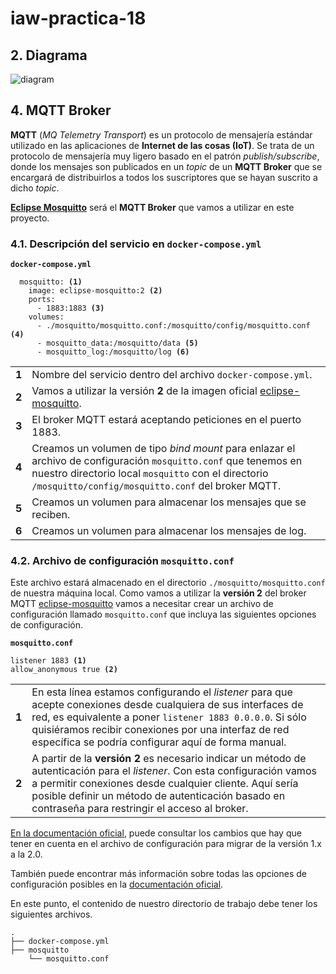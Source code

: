 # iaw-practica-18

<div class="sect1">
<h2 id="_diagrama">2. Diagrama</h2>
<div class="sectionbody">
<div class="imageblock">
<div class="content">
<img src="http://josejuansanchez.org/iot-dashboard/images/diagram.png" alt="diagram">
</div>
<h2 id="_mqtt_broker">4. MQTT Broker</h2>
<div class="sectionbody">
<div class="paragraph">
<p><strong>MQTT</strong> (<em>MQ Telemetry Transport</em>) es un protocolo de mensajería estándar utilizado en las aplicaciones de <strong>Internet de las cosas (IoT)</strong>. Se trata de un protocolo de mensajería muy ligero basado en el patrón <em>publish/subscribe</em>, donde los mensajes son publicados en un <em>topic</em> de un <strong>MQTT Broker</strong> que se encargará de distribuirlos a todos los suscriptores que se hayan suscrito a dicho <em>topic</em>.</p>
</div>
<div class="paragraph">
<p><a href="https://mosquitto.org"><strong>Eclipse Mosquitto</strong></a> será el <strong>MQTT Broker</strong> que vamos a utilizar en este proyecto.</p>
</div>
<div class="sect2">
<h3 id="_descripción_del_servicio_en_docker_compose_yml">4.1. Descripción del servicio en <code>docker-compose.yml</code></h3>
<div class="paragraph">
<p><strong><code>docker-compose.yml</code></strong></p>
</div>
<div class="listingblock">
<div class="content">
<pre class="highlight"><code>  mosquitto: <i class="conum" data-value="1"></i><b>(1)</b>
    image: eclipse-mosquitto:2 <i class="conum" data-value="2"></i><b>(2)</b>
    ports:
      - 1883:1883 <i class="conum" data-value="3"></i><b>(3)</b>
    volumes:
      - ./mosquitto/mosquitto.conf:/mosquitto/config/mosquitto.conf <i class="conum" data-value="4"></i><b>(4)</b>
      - mosquitto_data:/mosquitto/data <i class="conum" data-value="5"></i><b>(5)</b>
      - mosquitto_log:/mosquitto/log <i class="conum" data-value="6"></i><b>(6)</b></code></pre>
</div>
</div>
<div class="colist arabic">
<table>
<tr>
<td><i class="conum" data-value="1"></i><b>1</b></td>
<td>Nombre del servicio dentro del archivo <code>docker-compose.yml</code>.</td>
</tr>
<tr>
<td><i class="conum" data-value="2"></i><b>2</b></td>
<td>Vamos a utilizar la versión <strong>2</strong> de la imagen oficial <a href="https://hub.docker.com/_/eclipse-mosquitto">eclipse-mosquitto</a>.</td>
</tr>
<tr>
<td><i class="conum" data-value="3"></i><b>3</b></td>
<td>El broker MQTT estará aceptando peticiones en el puerto 1883.</td>
</tr>
<tr>
<td><i class="conum" data-value="4"></i><b>4</b></td>
<td>Creamos un volumen de tipo <em>bind mount</em> para enlazar el archivo de configuración <code>mosquitto.conf</code> que tenemos en nuestro directorio local <code>mosquitto</code> con el directorio <code>/mosquitto/config/mosquitto.conf</code> del broker MQTT.</td>
</tr>
<tr>
<td><i class="conum" data-value="5"></i><b>5</b></td>
<td>Creamos un volumen para almacenar los mensajes que se reciben.</td>
</tr>
<tr>
<td><i class="conum" data-value="6"></i><b>6</b></td>
<td>Creamos un volumen para almacenar los mensajes de log.</td>
</tr>
</table>
</div>
</div>
<div class="sect2">
<h3 id="_archivo_de_configuración_mosquitto_conf">4.2. Archivo de configuración <code>mosquitto.conf</code></h3>
<div class="paragraph">
<p>Este archivo estará almacenado en el directorio <code>./mosquitto/mosquitto.conf</code> de nuestra máquina local. Como vamos a utilizar la <strong>versión 2</strong> del broker MQTT <a href="https://hub.docker.com/_/eclipse-mosquitto">eclipse-mosquitto</a> vamos a necesitar crear un archivo de configuración llamado <code>mosquitto.conf</code> que incluya las siguientes opciones de configuración.</p>
</div>
<div class="paragraph">
<p><strong><code>mosquitto.conf</code></strong></p>
</div>
<div class="listingblock">
<div class="content">
<pre class="highlight"><code>listener 1883 <i class="conum" data-value="1"></i><b>(1)</b>
allow_anonymous true <i class="conum" data-value="2"></i><b>(2)</b></code></pre>
</div>
</div>
<div class="colist arabic">
<table>
<tr>
<td><i class="conum" data-value="1"></i><b>1</b></td>
<td>En esta línea estamos configurando el <em>listener</em> para que acepte conexiones desde cualquiera de sus interfaces de red, es equivalente a poner <code>listener 1883 0.0.0.0</code>. Si sólo quisiéramos recibir conexiones por una interfaz de red específica se podría configurar aquí de forma manual.</td>
</tr>
<tr>
<td><i class="conum" data-value="2"></i><b>2</b></td>
<td>A partir de la <strong>versión 2</strong> es necesario indicar un método de autenticación para el <em>listener</em>. Con esta configuración vamos a permitir conexiones desde cualquier cliente. Aquí sería posible definir un método de autenticación basado en contraseña para restringir el acceso al broker.</td>
</tr>
</table>
</div>
<div class="paragraph">
<p><a href="https://mosquitto.org/documentation/migrating-to-2-0/">En la documentación oficial</a>, puede consultar los cambios que hay que tener en cuenta en el archivo de configuración para migrar de la versión 1.x a la 2.0.</p>
</div>
<div class="paragraph">
<p>También puede encontrar más información sobre todas las opciones de configuración posibles en la <a href="https://mosquitto.org/man/mosquitto-conf-5.html">documentación oficial</a>.</p>
</div>
<div class="paragraph">
<p>En este punto, el contenido de nuestro directorio de trabajo debe tener los siguientes archivos.</p>
</div>
<div class="listingblock">
<div class="content">
<pre class="highlight"><code>.
├── docker-compose.yml
├── mosquitto
    └── mosquitto.conf</code></pre>
</div>
</div>
</div>
